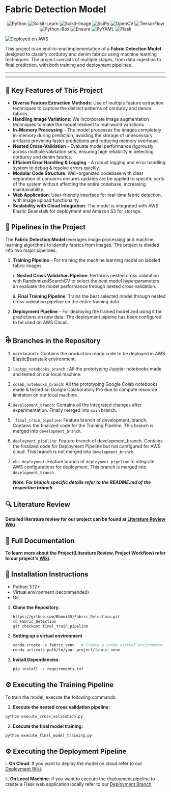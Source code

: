 # Fabric Detection Model


<p align="center">
<!--Here come the badges-->
  <img src="https://img.shields.io/badge/Python-3.12.7%2B-blue" alt="Python">
  <img src="https://img.shields.io/badge/scikit--learn-1.5.2-F7931E" alt="Scikit-Learn">
  <img src="https://img.shields.io/badge/scikit--image-0.24.0-FFD700" alt="Scikit-Image">
  <img src="https://img.shields.io/badge/scipy-1.14.1-8CAAE6" alt="SciPy">
  <img src="https://img.shields.io/badge/opencv--python-4.10.0-FF5733" alt="OpenCV">
  <img src="https://img.shields.io/badge/tensorflow-2.17.0-FF6F00" alt="TensorFlow">
  <img src="https://img.shields.io/badge/python--box-7.2.0-4B8BBE" alt="Python-Box">
  <img src="https://img.shields.io/badge/ensure-1.0.4-6B8E23" alt="Ensure">
  <img src="https://img.shields.io/badge/pyyaml-6.0.2-F0C420" alt="PyYAML">
  <img src="https://img.shields.io/badge/flask-3.0.3-000000" alt="Flask">
</p>

<!-- AWS Deployment Badges -->
  <img src="https://img.shields.io/badge/deployed%20on-AWS%20Elastic%20Beanstalk-FF9900?logo=amazon-aws&logoColor=white" alt="Deployed on AWS">

This project is an end-to-end implementation of a **Fabric Detection Model** designed to classify corduroy and denim fabrics using machine learning techniques. The project consists of multiple stages, from data ingestion to final prediction, with both training and deployment pipelines.

------------------------- 
----------

##  📌 Key Features of This Project

- **Diverse Feature Extraction Methods**: Use of multiple feature extraction techniques to capture the distinct patterns of corduroy and denim fabrics.
- **Handling Image Variations**: We incorporate image augmentation techniques to make the model resilient to real-world variations
- **In-Memory Processing** - The model processes the images completely in-memory during prediction, avoiding the storage of unnecessary artifacts providing faster predictions and reducing memory overhead.
- **Nested Cross-Validation** - Evaluate model performance rigorously across multiple validation sets, ensuring high reliability in detecting corduroy and denim fabrics.
- **Efficient Error Handling & Logging** - A robust logging and error handling system to debug & resolve errors quickly.
- **Modular Code Structure**: Well-organized codebase with clear separation of concerns ensures updates are be applied to specific parts of the system without affecting the entire codebase, increasing maintainability.
- **Web Application**: User-friendly interface for real-time fabric detection, with image upload functionality.
- **Scalability with Cloud Integration**: The model is integrated with AWS Elastic Beanstalk for deployment and Amazon S3 for storage.


## 📌 Pipelines in the Project

The **Fabric Detection Model** leverages image processing and machine learning algorithms to identify fabrics from images. The project is divided into two major pipelines:

1. **Training Pipeline** - For training the machine learning model on labeled fabric images.

     i. **Nested Cross Validation Pipeline**: Performs nested cross validation with RandomizedSearchCV to select the best model hyperparameters an evaluate the model performance through nested cross validation.

   ii. **Final Training Pipeline**: Trains the best selected model through nested cross validation pipeline on the entire training data.
   
3. **Deployment Pipeline** - For deploying the trained model and using it for predictions on new data. The deployment pipelne has been configured to be used on AWS Cloud.


## 𓇗 Branches in the Repository

1. `main` branch: Contains the production ready code to be deployed in AWS ElasticBeanstalk environment.
2. `laptop_notebooks_branch` : All the prototyping Jupyter notebooks made and tested on our local machine.
3. `colab_notebooks_branch`: All the prototyping Google Colab notebooks made & tested on Google Colaboratory Pro due to compute resource limitation on our local machine.
4. `development_branch`: Contains all the integrated changes after experimentation. Finally merged into `main` branch.
5. ` final_train_pipeline`: Feature branch of development_branch. Contains the finalized code for the Training Pipeline. This branch is merged into `development_branch`.
6. `deployment_pipeline`: Feature branch of development_branch. Contains the finalized code for Deployment Pipeline but not configured for AWS cloud. This branch is not merged into `development_branch`.
7. `ebs_deployment`: Feature branch of `deployment_pipeline` to integrate AWS configurations for deployment.
   This branch is merged into `development_branch` .

   **_Note: For branch specific details refer to the README.md of the respective branch_**

## 🔍 Literature Review

**Detailed literature review for our project can be found at [Literature Review Wiki](https://github.com/Bhumi45/Fabric_Detection/wiki/Literature-Review)**


## 📄 Full Documentation

**To learn more about the Project(Literature Review, Project Workflow) refer to our project's [Wiki](https://github.com/Bhumi45/Fabric_Detection/wiki).**
## 🚀 Installation Instructions

- Python 3.12+
- Virtual environment (recommended)
- Git

1. **Clone the Repository**:
    ```bash
    https://github.com/Bhumi45/Fabric_Detection.git
    cd Fabric_Detection
    git checkout final_train_pipeline
    ```

2. **Setting up a virtual environment**
    ```bash
    conda create -p fabric_venv   # Create a conda virtual environment
    conda activate path/to/your_project/fabric_venv
    ```

3. **Install Dependencies**:
    ```bash
    pip install -r requirements.txt
    ```

## ⚙️ Executing the Training Pipeline

To train the model, execute the following commands:

1. **Execute the nested cross validation pipeline:**
```bash
python execute_cross_validation.py
```

2. **Execute the final model training:**
```bash
python execute_final_model_training.py
```

## ⚙️ Executing the Deployment Pipeline

i. **On Cloud**: If you want to deploy the model on cloud refer to our [Deployment Wiki](https://github.com/Bhumi45/Fabric_Detection/wiki/Deployment).

   ii. **On Local Machine**: If you want to execute the deployment pipeline to create a Flask web application locally refer to our [Deployment Branch](https://github.com/Bhumi45/Fabric_Detection/tree/deployment_pipeline). 

